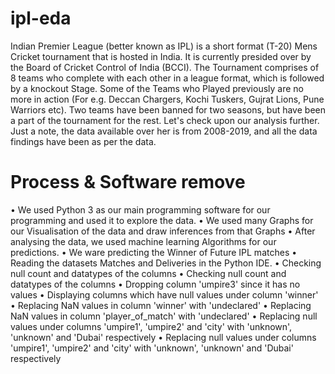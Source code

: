 # ipl-eda
Indian Premier League (better known as IPL) is a short format (T-20) Mens Cricket tournament that is hosted in India. It is currently presided over by the Board of Cricket Control of India (BCCI). The Tournament comprises of 8 teams who complete with each other in a league format, which is followed by a knockout Stage. Some of the Teams who Played previously are no more in action (For e.g. Deccan Chargers, Kochi Tuskers, Gujrat Lions, Pune Warriors etc). Two teams have been banned for two seasons, but have been a part of the tournament for the rest. Let's check upon our analysis further. Just a note, the data available over her is from 2008-2019, and all the data findings have been as per the data.
# Process & Software remove
• We used Python 3 as our main programming software for our programming and used it to explore the data.
• We used many Graphs for our Visualisation of the data and draw inferences from that Graphs
• After analysing the data, we used machine learning Algorithms for our predictions.
• We ware predicting the Winner of Future IPL matches
• Reading the datasets Matches and Deliveries in the Python IDE.
• Checking null count and datatypes of the columns
• Checking null count and datatypes of the columns
• Dropping column 'umpire3' since it has no values
• Displaying columns which have null values under column 'winner'
• Replacing NaN values in column 'winner' with 'undeclared'
• Replacing NaN values in column 'player_of_match' with 'undeclared'
• Replacing null values under columns 'umpire1', 'umpire2' and 'city' with 'unknown', 'unknown' and 'Dubai' respectively
• Replacing null values under columns 'umpire1', 'umpire2' and 'city' with 'unknown', 'unknown' and 'Dubai' respectively
